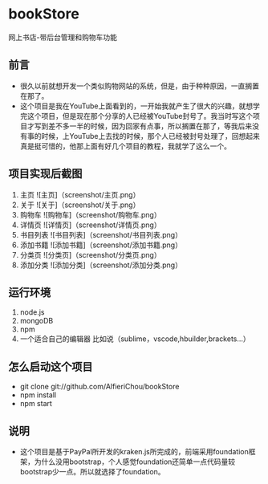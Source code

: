 # bookStore
网上书店-带后台管理和购物车功能


## 前言 

* 很久以前就想开发一个类似购物网站的系统，但是，由于种种原因，一直搁置在那了。
* 这个项目是我在YouTube上面看到的，一开始我就产生了很大的兴趣，就想学完这个项目，但是现在那个分享的人已经被YouTube封号了。我当时写这个项目才写到差不多一半的时候，因为回家有点事，所以搁置在那了，等我后来没有事的时候，上YouTube上去找的时候，那个人已经被封号处理了，回想起来真是挺可惜的，他那上面有好几个项目的教程，我就学了这么一个。


## 项目实现后截图

1. 主页
![主页]（screenshot/主页.png）
2. 关于
![关于]（screenshot/关于.png）
3. 购物车
![购物车]（screenshot/购物车.png）
4. 详情页
![详情页]（screenshot/详情页.png）
5. 书目列表
![书目列表]（screenshot/书目列表.png）
6. 添加书籍
![添加书籍]（screenshot/添加书籍.png）
7. 分类页
![分类页]（screenshot/分类页.png）
8. 添加分类
![添加分类]（screenshot/添加分类.png）


## 运行环境

1. node.js
2. mongoDB
3. npm
4. 一个适合自己的编辑器 比如说（sublime，vscode,hbuilder,brackets...）

## 怎么启动这个项目

* git clone git://github.com/AlfieriChou/bookStore
* npm install
* npm start

## 说明

*  这个项目是基于PayPal所开发的kraken.js所完成的，前端采用foundation框架，为什么没用bootstrap，个人感觉foundation还简单一点代码量较bootstrap少一点。所以就选择了foundation。
